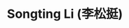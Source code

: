 ---
layout: profile
title: Songting Li (李松挺)
description: 
img: assets/img/songting_li.jpg
redirect: https://ins.sjtu.edu.cn/people/songtingli/
year: 2018
category: Principal Investigators
email: songting@sjtu.edu.cn
github_username:
---